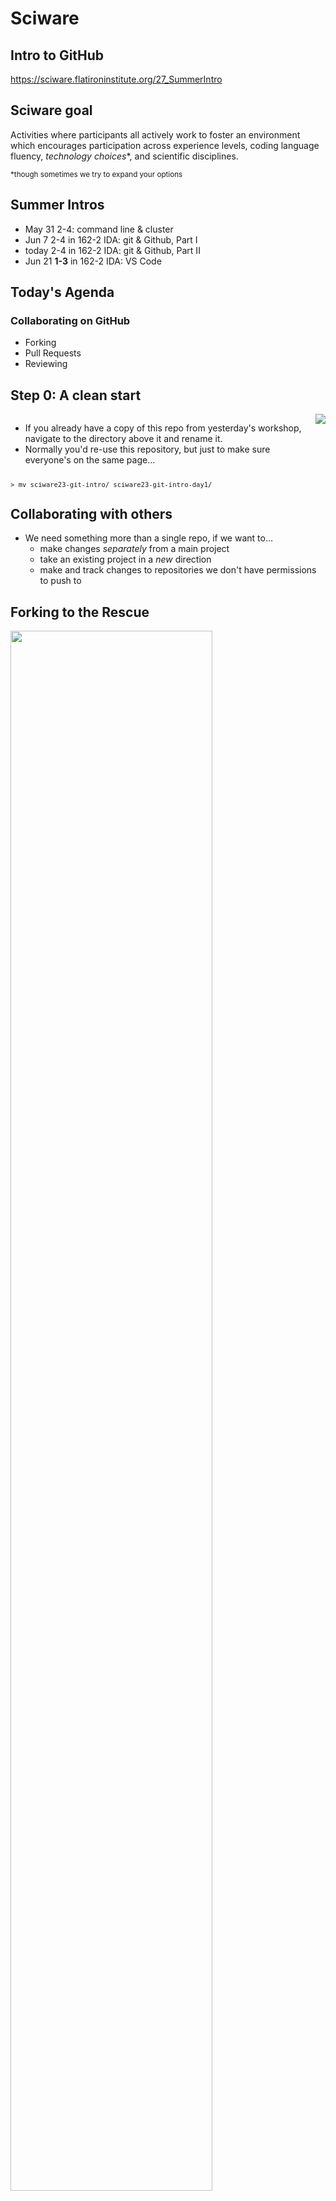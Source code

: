 # Sciware

## Intro to GitHub

https://sciware.flatironinstitute.org/27_SummerIntro


## Sciware goal

Activities where participants all actively work to foster an environment which encourages participation across experience levels, coding language fluency, *technology choices*\*, and scientific disciplines.

<small>\*though sometimes we try to expand your options</small>


## Summer Intros

- May 31 2-4: command line & cluster
- Jun 7 2-4 in 162-2 IDA: git & Github, Part I
- today 2-4 in 162-2 IDA: git & Github, Part II
- Jun 21 **1-3** in 162-2 IDA: VS Code

## Today's Agenda

### Collaborating on GitHub

- Forking
- Pull Requests
- Reviewing



## Step 0: A clean start

<div style="display: flex;">
<ul>
<li>If you already have a copy of this repo from yesterday's workshop, navigate to the directory above it and rename it.</li>
<li>Normally you'd re-use this repository, but just to make sure everyone's on the same page...</li>
</ul>
<img src="https://imgs.xkcd.com/comics/git.png" style="height=14em; float: left;">
</div>

<pre  style="font-size:0.75em;">> mv sciware23-git-intro/ sciware23-git-intro-day1/
</pre>


## Collaborating with others

- We need something more than a single repo, if we want to...
   - make changes _separately_ from a main project
   - take an existing project in a _new_ direction
   - make and track changes to repositories we don't have permissions to push to


## Forking to the Rescue

<img width=80% src="./assets/Learn-Git-Graphics/Forking%20a%20Repo.png">


## Forking Workflow

1. Fork and clone the project
2. Add the code and push to your fork
3. Merge code into the main project
4. Keep your fork up to date



## Step 1: Fork and Clone

<img width=80% src="./assets/Learn-Git-Graphics/Clone%20the%20Fork.png">


## Step 1: Fork and Clone

<div>
    First we need to fork the repo
    https://github.com/flatironinstitute/sciware23-git-intro
    <img src="./assets/where_is_the_fork_button.png">
</div>
<style>
    pre {
    overflow-x: hidden;
    }
</style>

<div class="fragment">
    Next, we clone <em>our</em> fork of the repo:
    <pre  style="font-size:0.75em;">
        <code data-trim data-noescape class="language-zsh">
        ➜ git clone git@github.com:your_user_name/sciware23-git-intro.git
        </code>
    </pre>
</div>


## Step 2a: Add Your Code

- Add a file in `student_info` called `firstName_lastName.csv` with the following info:
   - Your full name
   - Your center
   - Your research focus
   - A fun fact


## Step 2a: Add Your Code

For example:

<pre  style="font-size:0.75em;">
    <code data-trim data-noescape class="language-plaintext">
Name,Center,Research Focus,Fun Fact
James Smith,CCQ,Quantum Chemistry,My initials are JETS
    </code>
</pre>


## Step 2b: Push to Your Fork

<img width=80% src="./assets/Learn-Git-Graphics/Push%20to%20the%20Fork.png">


## Step 2b: Push to Your Fork

- Run `git add` on your file
- Commit it
- Push to your fork

For example:

<pre  style="font-size:0.75em;">
    <code data-trim data-noescape class="language-zsh">
➜ git status
...
➜ git add student_info/james_smith.csv
➜ git commit -m "Adding info for James Smith"
...
➜ git push origin main
    </code>
</pre>



## Step 3: Open a Pull Request
<img width=80% src="./assets/Learn-Git-Graphics/Open%20a%20Pull%20Request%20for%20the%20Fork.png">


## Step 3: Open a Pull Request

- Using your browser, navigate to your forked repository
- It should look something like this:

<img src="./assets/pull_request_button1.png">

- Click on the `Contribute` button


## Step 3: Open a Pull Request

<img src="./assets/pull_request_button2.png">

- Click on the `Open pull request` button


## Step 3: Open a Pull Request

<img src="./assets/pull_request_form.png" style="height: 80vh">


## Step 3: Open a Pull Request

Things to think about when making pull requests (PR):

<ul>
<li>Many projects have PR templates with information you need to fill out, <b><em>use them</em></b>!</li>
<li>Include <b><em>why</em></b> you're making the PR, what steps you took, and how it addresses a current problem.</li>
<li>Bug reports should <b><em>always</em></b> include a minimum working example.</li>
<li>PRs (and Issues) are a valuable <b><em>public</em></b> record, just like StackOverflow.</li>
</ul>



## Reviewing a Pull Request

As other students make PRs, go to the pull requests tab on GitHub.

![](./assets/pull_request_rev.png)


## Reviewing a Pull Request

Choose another student's PR and click on it.

![](./assets/pull_request_rev2.png)


Click on the commit to see the diff of their changes and hover over a line until you see the `+` sybmol.

![](./assets/pull_request_rev3.png)


## PR Case Study

Here's an example of a PR _without_ a helpful description:

![](./assets/pr_case_study_bad.png)


## PR Case Study

Here's an example of a [PR](https://github.com/scikit-learn/scikit-learn/pull/20251) _with_ a helpful description:

<img height=70% width=60% src="./assets/pr_case_study_good.png">



# Survey

## http://bit.ly/sciware-github2-2022



## Step 4: Pull Other's Changes

<img width=80% src="./assets/fetch-upstream-3.png">


## Step 4: Pull Other's Changes

<img width=80% src="./assets/fetch-upstream-1.png">

<pre class="fragment" style="font-size:0.75em;">
    <code data-trim data-noescape class="language-zsh" data-line-numbers="1,4,5,10">
    ➜ git pull origin main
    </code>
</pre>



## Extra Resources

Check out and bookmark these tutorials for more information about git and the forking workflow:

- [Bitbucket: Making a Pull Request](https://www.atlassian.com/git/tutorials/making-a-pull-request)
- [CodeRefinery: Distributed version control and forking workflow](https://coderefinery.github.io/git-collaborative/03-distributed/)



# Survey

## http://bit.ly/sciware-github2-2022
